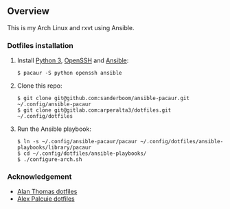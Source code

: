 ## Overview

This is my Arch Linux and rxvt using Ansible.

### Dotfiles installation

1. Install [Python 3](https://wiki.archlinux.org/index.php/Python), [OpenSSH](https://wiki.archlinux.org/index.php/Secure_Shell) and [Ansible](https://wiki.archlinux.org/index.php/Ansible):

    ```
    $ pacaur -S python openssh ansible
    ```

2. Clone this repo:

    ```
    $ git clone git@github.com:sanderboom/ansible-pacaur.git ~/.config/ansible-pacaur
    $ git clone git@gitlab.com:arperalta3/dotfiles.git ~/.config/dotfiles
    ```

3. Run the Ansible playbook:

    ```
    $ ln -s ~/.config/ansible-pacaur/pacaur ~/.config/dotfiles/ansible-playbooks/library/pacaur
    $ cd ~/.config/dotfiles/ansible-playbooks/
    $ ./configure-arch.sh
    ```

### Acknowledgement

- [Alan Thomas dotfiles](https://github.com/alanctkc/dotfiles)
- [Alex Palcuie dotfiles](https://github.com/palcu/dotfiles)